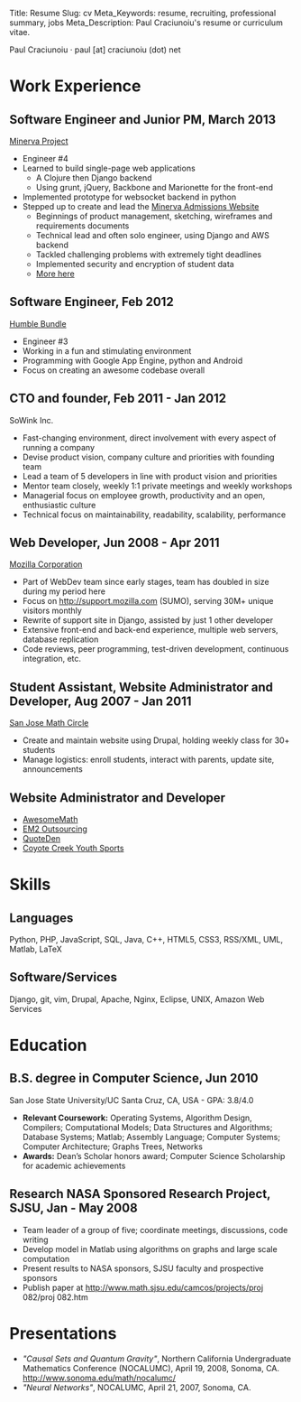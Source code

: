 Title: Resume
Slug: cv
Meta_Keywords: resume, recruiting, professional summary, jobs
Meta_Description: Paul Craciunoiu's resume or curriculum vitae.

Paul Craciunoiu &middot; paul [at] craciunoiu (dot) net


Work Experience
===============

Software Engineer and Junior PM, March 2013
---------------------------
[Minerva Project](http://www.minervaproject.com/)

* Engineer #4
* Learned to build single-page web applications
	* A Clojure then Django backend
	* Using grunt, jQuery, Backbone and Marionette for the front-end
* Implemented prototype for websocket backend in python
* Stepped up to create and lead the [Minerva Admissions Website](https://minerva.kgi.edu/)
	* Beginnings of product management, sketching, wireframes and requirements documents
	* Technical lead and often solo engineer, using Django and AWS backend
	* Tackled challenging problems with extremely tight deadlines
	* Implemented security and encryption of student data
	* [More here](http://bigchristmas.red/#i-can-efficiently-deliver-on-tight-deadlines)

Software Engineer, Feb 2012
---------------------------
[Humble Bundle](http://humblebundle.com)

* Engineer #3
* Working in a fun and stimulating environment
* Programming with Google App Engine, python and Android
* Focus on creating an awesome codebase overall

CTO and founder, Feb 2011 - Jan 2012
------------------------------------
SoWink Inc.

* Fast-changing environment, direct involvement with every aspect of running a company
* Devise product vision, company culture and priorities with founding team
* Lead a team of 5 developers in line with product vision and priorities
* Mentor team closely, weekly 1:1 private meetings and weekly workshops
* Managerial focus on employee growth, productivity and an open, enthusiastic culture
* Technical focus on maintainability, readability, scalability, performance

Web Developer, Jun 2008 - Apr 2011
----------------------------------
[Mozilla Corporation](http://www.mozilla.com)

* Part of WebDev team since early stages, team has doubled in size during my period here
* Focus on http://support.mozilla.com (SUMO), serving 30M+ unique visitors monthly
* Rewrite of support site in Django, assisted by just 1 other developer
* Extensive front-end and back-end experience, multiple web servers, database replication
* Code reviews, peer programming, test-driven development, continuous integration, etc.

Student Assistant, Website Administrator and Developer, Aug 2007 - Jan 2011
---------------------------------------------------------------------------
[San Jose Math Circle](http://sanjosemathcircle.org)

* Create and maintain website using Drupal, holding weekly class for 30+ students
* Manage logistics: enroll students, interact with parents, update site, announcements

Website Administrator and Developer
-----------------------------------

* [AwesomeMath](http://awesomemath.org)
* [EM2 Outsourcing](http://em2-outsourcing.com)
* [QuoteDen](http://quoteden.net)
* [Coyote Creek Youth Sports](http://ccys.com)


Skills 
======

Languages
---------
Python, PHP, JavaScript, SQL, Java, C++, HTML5, CSS3, RSS/XML, UML, Matlab, LaTeX

Software/Services
-----------------
Django, git, vim, Drupal, Apache, Nginx, Eclipse, UNIX, Amazon Web Services


Education
=========

B.S. degree in Computer Science, Jun 2010
-----------------------------------------
San Jose State University/UC Santa Cruz, CA, USA - GPA: 3.8/4.0

* __Relevant Coursework:__ Operating Systems, Algorithm Design, Compilers; Computational Models; Data Structures and Algorithms; Database Systems; Matlab; Assembly Language; Computer Systems; Computer Architecture; Graphs Trees, Networks
* __Awards:__ Dean’s Scholar honors award; Computer Science Scholarship for academic achievements


Research NASA Sponsored Research Project, SJSU, Jan - May 2008
--------------------------------------------------------------
* Team leader of a group of five; coordinate meetings, discussions, code writing
* Develop model in Matlab using algorithms on graphs and large scale computation
* Present results to NASA sponsors, SJSU faculty and prospective sponsors
* Publish paper at http://www.math.sjsu.edu/camcos/projects/proj 082/proj 082.htm


Presentations
=============

* _"Causal Sets and Quantum Gravity"_, Northern California Undergraduate Mathematics Conference (NOCALUMC), April 19, 2008, Sonoma, CA. http://www.sonoma.edu/math/nocalumc/
* _"Neural Networks"_, NOCALUMC, April 21, 2007, Sonoma, CA.
